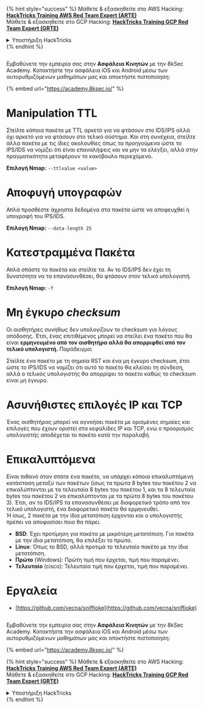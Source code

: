 {% hint style="success" %}
Μάθετε & εξασκηθείτε στο AWS Hacking:<img src="/.gitbook/assets/arte.png" alt="" data-size="line">[**HackTricks Training AWS Red Team Expert (ARTE)**](https://training.hacktricks.xyz/courses/arte)<img src="/.gitbook/assets/arte.png" alt="" data-size="line">\
Μάθετε & εξασκηθείτε στο GCP Hacking: <img src="/.gitbook/assets/grte.png" alt="" data-size="line">[**HackTricks Training GCP Red Team Expert (GRTE)**<img src="/.gitbook/assets/grte.png" alt="" data-size="line">](https://training.hacktricks.xyz/courses/grte)

<details>

<summary>Υποστήριξη HackTricks</summary>

* Ελέγξτε τα [**σχέδια συνδρομής**](https://github.com/sponsors/carlospolop)!
* **Εγγραφείτε στην** 💬 [**ομάδα Discord**](https://discord.gg/hRep4RUj7f) ή στην [**ομάδα telegram**](https://t.me/peass) ή **ακολουθήστε** μας στο **Twitter** 🐦 [**@hacktricks\_live**](https://twitter.com/hacktricks\_live)**.**
* **Μοιραστείτε κόλπα hacking υποβάλλοντας PRs στα** [**HackTricks**](https://github.com/carlospolop/hacktricks) και [**HackTricks Cloud**](https://github.com/carlospolop/hacktricks-cloud) github repos.

</details>
{% endhint %}

<figure><img src="/.gitbook/assets/image (2).png" alt=""><figcaption></figcaption></figure>

Εμβαθύνετε την εμπειρία σας στην **Ασφάλεια Κινητών** με την 8kSec Academy. Κατακτήστε την ασφάλεια iOS και Android μέσω των αυτορυθμιζόμενων μαθημάτων μας και αποκτήστε πιστοποίηση:

{% embed url="https://academy.8ksec.io/" %}

# **Manipulation TTL**

Στείλτε κάποια πακέτα με TTL αρκετό για να φτάσουν στο IDS/IPS αλλά όχι αρκετό για να φτάσουν στο τελικό σύστημα. Και στη συνέχεια, στείλτε άλλα πακέτα με τις ίδιες ακολουθίες όπως τα προηγούμενα ώστε το IPS/IDS να νομίζει ότι είναι επαναλήψεις και να μην τα ελέγξει, αλλά στην πραγματικότητα μεταφέρουν το κακόβουλο περιεχόμενο.

**Επιλογή Nmap:** `--ttlvalue <value>`

# Αποφυγή υπογραφών

Απλά προσθέστε άχρηστα δεδομένα στα πακέτα ώστε να αποφευχθεί η υπογραφή του IPS/IDS.

**Επιλογή Nmap:** `--data-length 25`

# **Κατεστραμμένα Πακέτα**

Απλά σπάστε τα πακέτα και στείλτε τα. Αν το IDS/IPS δεν έχει τη δυνατότητα να τα επανασυνθέσει, θα φτάσουν στον τελικό υπολογιστή.

**Επιλογή Nmap:** `-f`

# **Μη έγκυρο** _**checksum**_

Οι αισθητήρες συνήθως δεν υπολογίζουν το checksum για λόγους απόδοσης. Έτσι, ένας επιτιθέμενος μπορεί να στείλει ένα πακέτο που θα είναι **ερμηνευμένο από τον αισθητήρα αλλά θα απορριφθεί από τον τελικό υπολογιστή.** Παράδειγμα:

Στείλτε ένα πακέτο με τη σημαία RST και ένα μη έγκυρο checksum, έτσι ώστε το IPS/IDS να νομίζει ότι αυτό το πακέτο θα κλείσει τη σύνδεση, αλλά ο τελικός υπολογιστής θα απορρίψει το πακέτο καθώς το checksum είναι μη έγκυρο.

# **Ασυνήθιστες επιλογές IP και TCP**

Ένας αισθητήρας μπορεί να αγνοήσει πακέτα με ορισμένες σημαίες και επιλογές που έχουν οριστεί στα κεφαλίδες IP και TCP, ενώ ο προορισμός υπολογιστής αποδέχεται το πακέτο κατά την παραλαβή.

# **Επικαλυπτόμενα**

Είναι πιθανό όταν σπάτε ένα πακέτο, να υπάρχει κάποια επικαλυπτόμενη κατάσταση μεταξύ των πακέτων (ίσως τα πρώτα 8 bytes του πακέτου 2 να επικαλύπτονται με τα τελευταία 8 bytes του πακέτου 1, και τα 8 τελευταία bytes του πακέτου 2 να επικαλύπτονται με τα πρώτα 8 bytes του πακέτου 3). Έτσι, αν το IDS/IPS τα επανασυνθέσει με διαφορετικό τρόπο από τον τελικό υπολογιστή, ένα διαφορετικό πακέτο θα ερμηνευθεί.\
Ή ίσως, 2 πακέτα με την ίδια μετατόπιση έρχονται και ο υπολογιστής πρέπει να αποφασίσει ποιο θα πάρει.

* **BSD**: Έχει προτίμηση για πακέτα με μικρότερη _μετατόπιση_. Για πακέτα με την ίδια μετατόπιση, θα επιλέξει το πρώτο.
* **Linux**: Όπως το BSD, αλλά προτιμά το τελευταίο πακέτο με την ίδια μετατόπιση.
* **Πρώτο** (Windows): Πρώτη τιμή που έρχεται, τιμή που παραμένει.
* **Τελευταίο** (cisco): Τελευταία τιμή που έρχεται, τιμή που παραμένει.

# Εργαλεία

* [https://github.com/vecna/sniffjoke](https://github.com/vecna/sniffjoke)

<figure><img src="/.gitbook/assets/image (2).png" alt=""><figcaption></figcaption></figure>

Εμβαθύνετε την εμπειρία σας στην **Ασφάλεια Κινητών** με την 8kSec Academy. Κατακτήστε την ασφάλεια iOS και Android μέσω των αυτορυθμιζόμενων μαθημάτων μας και αποκτήστε πιστοποίηση:

{% embed url="https://academy.8ksec.io/" %}

{% hint style="success" %}
Μάθετε & εξασκηθείτε στο AWS Hacking:<img src="/.gitbook/assets/arte.png" alt="" data-size="line">[**HackTricks Training AWS Red Team Expert (ARTE)**](https://training.hacktricks.xyz/courses/arte)<img src="/.gitbook/assets/arte.png" alt="" data-size="line">\
Μάθετε & εξασκηθείτε στο GCP Hacking: <img src="/.gitbook/assets/grte.png" alt="" data-size="line">[**HackTricks Training GCP Red Team Expert (GRTE)**<img src="/.gitbook/assets/grte.png" alt="" data-size="line">](https://training.hacktricks.xyz/courses/grte)

<details>

<summary>Υποστήριξη HackTricks</summary>

* Ελέγξτε τα [**σχέδια συνδρομής**](https://github.com/sponsors/carlospolop)!
* **Εγγραφείτε στην** 💬 [**ομάδα Discord**](https://discord.gg/hRep4RUj7f) ή στην [**ομάδα telegram**](https://t.me/peass) ή **ακολουθήστε** μας στο **Twitter** 🐦 [**@hacktricks\_live**](https://twitter.com/hacktricks\_live)**.**
* **Μοιραστείτε κόλπα hacking υποβάλλοντας PRs στα** [**HackTricks**](https://github.com/carlospolop/hacktricks) και [**HackTricks Cloud**](https://github.com/carlospolop/hacktricks-cloud) github repos.

</details>
{% endhint %}
